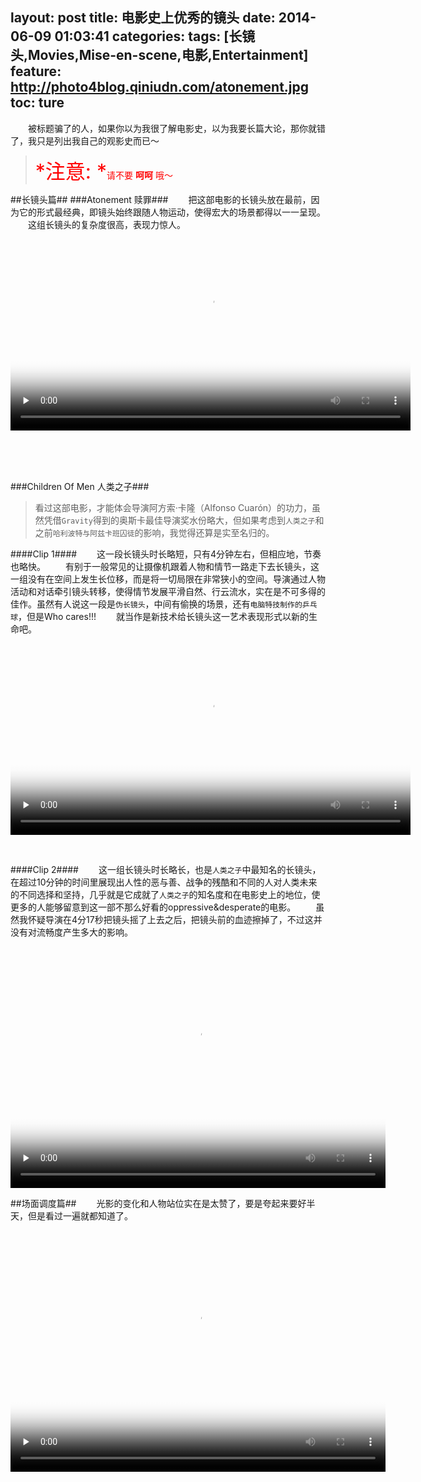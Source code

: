 layout: post
title: 电影史上优秀的镜头
date: 2014-06-09 01:03:41
categories: 
tags: [长镜头,Movies,Mise-en-scene,电影,Entertainment]
feature: http://photo4blog.qiniudn.com/atonement.jpg
toc: ture
---
<!--more-->
&emsp;&emsp;被标题骗了的人，如果你以为我很了解电影史，以为我要长篇大论，那你就错了，我只是列出我自己的观影史而已～
><font color="#ff0000" size="6px">*注意:  *</font><font color="#ff0000">请不要 **呵呵** 哦～ </font>


##长镜头篇##
###Atonement 赎罪###
&emsp;&emsp;把这部电影的长镜头放在最前，因为它的形式最经典，即镜头始终跟随人物运动，使得宏大的场景都得以一一呈现。
&emsp;&emsp;这组长镜头的复杂度很高，表现力惊人。
<video controls preload="none" width="640" height="320" poster="http://photo4blog.qiniudn.com/atonement.jpg">
 <source src="http://video4blog.qiniudn.com/longtake-atonement.mp4" type='video/mp4'>
</video>

<br/>
<br/>
<br/>


###Children Of Men 人类之子###
>看过这部电影，才能体会导演阿方索·卡隆（Alfonso Cuarón）的功力，虽然凭借`Gravity`得到的奥斯卡最佳导演奖水份略大，但如果考虑到`人类之子`和之前`哈利波特与阿兹卡班囚徒`的影响，我觉得还算是实至名归的。

####Clip 1####
&emsp;&emsp;这一段长镜头时长略短，只有4分钟左右，但相应地，节奏也略快。
&emsp;&emsp;有别于一般常见的让摄像机跟着人物和情节一路走下去长镜头，这一组没有在空间上发生长位移，而是将一切局限在非常狭小的空间。导演通过人物活动和对话牵引镜头转移，使得情节发展平滑自然、行云流水，实在是不可多得的佳作。虽然有人说这一段是`伪长镜头`，中间有偷换的场景，还有`电脑特技制作的乒乓球`，但是Who cares!!!
&emsp;&emsp;就当作是新技术给长镜头这一艺术表现形式以新的生命吧。
<video  controls preload="none" width="640" height="320" poster="http://photo4blog.qiniudn.com/Children-Of-Men-longtake1.png">
 <source src="http://video4blog.qiniudn.com/Children-Of-Men-longtake1.mp4" type='video/mp4'>
</video>

<br/>

####Clip 2####
&emsp;&emsp;这一组长镜头时长略长，也是`人类之子`中最知名的长镜头，在超过10分钟的时间里展现出人性的恶与善、战争的残酷和不同的人对人类未来的不同选择和坚持，几乎就是它成就了`人类之子`的知名度和在电影史上的地位，使更多的人能够留意到这一部不那么好看的oppressive&desperate的电影。
&emsp;&emsp;虽然我怀疑导演在4分17秒把镜头摇了上去之后，把镜头前的血迹擦掉了，不过这并没有对流畅度产生多大的影响。
<video  controls preload="none" width="600" height="400" poster="http://photo4blog.qiniudn.com/Children-Of-Men-longtake2.png">
 <source src="http://video4blog.qiniudn.com/Children-Of-Men-longtake2.mp4" type='video/mp4'>
</video>




##场面调度篇##
&emsp;&emsp;光影的变化和人物站位实在是太赞了，要是夸起来要好半天，但是看过一遍就都知道了。
<video  controls preload="none" width="600" height="400" poster="http://photo4blog.qiniudn.com/atonement-mise-en-scene.png">
 <source src="http://video4blog.qiniudn.com/atonement-mise-en-scene.mp4" type='video/mp4'>
</video>